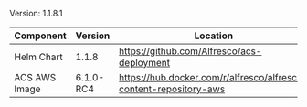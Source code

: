 Version: 1.1.8.1

| Component    | Version | Location |
| -------------| --------|----------|
| Helm Chart   | 1.1.8   | https://github.com/Alfresco/acs-deployment |
| ACS AWS Image| 6.1.0-RC4 | https://hub.docker.com/r/alfresco/alfresco-content-repository-aws |
